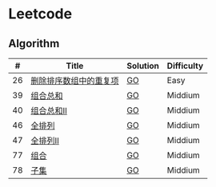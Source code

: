 # Leetcode

## Algorithm

|#|Title|Solution|Difficulty|
|---|----|---|---|
|26|[删除排序数组中的重复项](https://leetcode-cn.com/problems/remove-duplicates-from-sorted-array/)|[GO](./algorithm/lc26_remove_duplicates_from_sorted_array/solution.go) |Easy|
|39|[组合总和](https://leetcode-cn.com/problems/combination-sum/)|[GO](./algorithm/lc39_combination_sum/solution.go) |Middium|
|40|[组合总和II](https://leetcode-cn.com/problems/combination-sum-ii/)|[GO](./algorithm/lc40_combination_sum_ii/solution.go) |Middium|
|46|[全排列](https://leetcode-cn.com/problems/permutations/)|[GO](./algorithm/lc46_permutations/solution.go) |Middium|
|47|[全排列II](https://leetcode-cn.com/problems/permutations-ii/)|[GO](./algorithm/lc47_permutations_ii/solution.go) |Middium|
|77|[组合](https://leetcode-cn.com/problems/combinations/)|[GO](./algorithm/lc77_combinations/solution.go) |Middium|
|78|[子集](https://leetcode-cn.com/problems/subsets/)|[GO](./algorithm/lc78_subsets/solution.go) |Middium|

